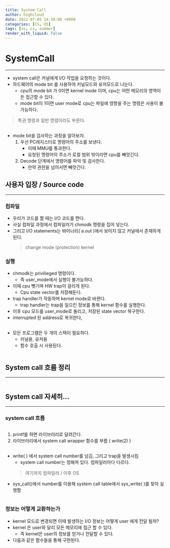 ```yaml
---
title: System Call
author: highcloud
date: 2022-07-05 14:30:00 +0900
categories: [CS, OS]
tags: [os, cs, summer]
render_with_liquid: false
---
```


<h1 id="systemcall">SystemCall</h1>
<hr>
<ul>
<li>system call은 커널에게 I/O 작업을 요청하는 것이다.</li>
<li>하드웨어의 mode bit 를 사용하여 커널모드와 유저모드로 나눈다.
<ul>
<li>cpu의 mode bit 가 0이면 kernel mode 이며, cpu는 어떤 메모리의 영역이든 접근할 수 있다.</li>
<li>mode bit이 1이면 user mode로 cpu는 파일에 영향을 주는 명령은 사용이 불가능하다.</li>
</ul>
</li>
</ul>
<blockquote>
<p>특권 명령과 일반 명령이라도 부른다.</p>
</blockquote>
<p><img src="https://t1.daumcdn.net/cfile/tistory/9967A6385F6366A322?original" alt=""><br>
<img src="https://t1.daumcdn.net/cfile/tistory/993592335F6366A328?original" alt=""><br>
<img src="https://t1.daumcdn.net/cfile/tistory/9926293C5F6366A308?original" alt=""></p>
<ul>
<li>mode bit을 검사하는 과정을 알아보자.
<ol>
<li>우선 PC레지스터로 명령어의 주소를 보낸다.
<ul>
<li>이때 MMU를 통과한다.</li>
<li>요청된 명령어의 주소가 로컬 범위 밖이라면 cpu를 빼앗긴다.</li>
</ul>
</li>
<li>Decode 단계에서 명령어를 파악 및 검사한다.
<ul>
<li>만약 권한을 넘어서면 빼앗긴다.</li>
</ul>
</li>
</ol>
</li>
</ul>
<h2 id="사용자-입장--source-code">사용자 입장 / Source code</h2>
<hr>
<h3 id="컴파일">컴파일</h3>
<ul>
<li>우리가 코드를 짤 때는 I/O 코드를 짠다.</li>
<li>사실 컴파일 과정에서 컴파일러가 chmodk 명령을 집어 넣는다.</li>
<li>그리고 I/O statements는 바이너리( a.out )에서 보이지 않고 커널에서 존재하게 된다.
<blockquote>
<p>change mode (protection) kernel</p>
</blockquote>
</li>
</ul>
<h3 id="실행">실행</h3>
<ul>
<li>chmodk는 privilieged 명령이다.
<ul>
<li>즉 user_mode에서 실행이 불가능하다.</li>
</ul>
</li>
<li>이때 cpu 뺏기며 HW trap이 걸리게 된다.
<ul>
<li>Cpu state vector를 저장해둔다.</li>
</ul>
</li>
<li>trap handler가 작동하며 kernel mode로 바뀐다.
<ul>
<li>trap handler는 trap을 일으킨 정보를 통해 kernel 함수를 실행한다.</li>
</ul>
</li>
<li>이후 cpu 모드를 user_mode로 돌리고, 저장된 state vector 복구한다.</li>
<li>interrupted 된 address로 복귀한다,</li>
</ul>
<p><img src="https://t1.daumcdn.net/cfile/tistory/99ADA24F5F6366A31F?original" alt=""><br>
<img src="https://t1.daumcdn.net/cfile/tistory/992A514A5F6366A327?original" alt=""><br>
<img src="https://t1.daumcdn.net/cfile/tistory/9990524E5F6366A323?original" alt=""></p>
<ul>
<li>모든 프로그램은 두 개의 스택이 필요하다.
<ul>
<li>커널용, 유저용</li>
<li>함수 호출 시 사용된다.</li>
</ul>
</li>
</ul>
<p><img src="https://t1.daumcdn.net/cfile/tistory/99FDFA415F6366A322?original" alt=""></p>
<h2 id="system-call-흐름-정리">System call 흐름 정리</h2>
<hr>
<p><img src="https://t1.daumcdn.net/cfile/tistory/990E7D4D5F6366A327?original" alt=""></p>
<h2 id="system-call--자세히...">System call  자세히…</h2>
<hr>
<h3 id="system-call-흐름">system call 흐름</h3>
<p><img src="https://t1.daumcdn.net/cfile/tistory/99C90F375F6367BA16?original" alt=""></p>
<ol>
<li>printf를 하면 라이브러리로 달려간다.</li>
<li>라이브러리에서 system call wrapper 함수를 부름 ( write(2) )</li>
</ol>
<p><img src="https://t1.daumcdn.net/cfile/tistory/9920F24B5F6367BA22?original" alt=""></p>
<ul>
<li>write( ) 에서 system call number를 넘김, 그리고 trap을 발생시킴
<ul>
<li>system call number는 정해져 있다. 컴파일러마다 다르다.</li>
</ul>
<blockquote>
<p>여기까지 컴파일러 / 이후 OS</p>
</blockquote>
</li>
<li>sys_call()에서 number를 이용해 system call table에서 sys_write( )를 찾아 실행함</li>
</ul>
<p><img src="https://user-images.githubusercontent.com/80192345/177254990-a1aa3105-abd1-4fa6-a4fe-a37b6198b182.png" alt=""></p>
<h3 id="정보는-어떻게-교환하는가">정보는 어떻게 교환하는가</h3>
<ul>
<li>kernel 모드로 변경되면 이때 발생하는 I/O 정보는 어떻게 user 에게 전달 될까?</li>
<li>kernel 은 user와 달리 모든 메모리에 접근 할 수 있다.
<ul>
<li>즉 kernel은 user의 정보를 얻거나 전달할 수 있다.</li>
</ul>
</li>
<li>다음과 같은 함수들을 통해 구현된다.</li>
</ul>
<p><img src="https://t1.daumcdn.net/cfile/tistory/99926A4A5F6367BA26?original" alt=""></p>


